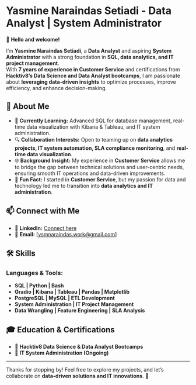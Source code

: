 # Yasmine Naraindas Setiadi - Data Analyst | System Administrator  

👋 **Hello and welcome!**  

I’m **Yasmine Naraindas Setiadi**, a **Data Analyst** and aspiring **System Administrator** with a strong foundation in **SQL, data analytics, and IT project management**.  
With **7 years of experience in Customer Service** and certifications from **Hacktiv8’s Data Science and Data Analyst bootcamps**, I am passionate about **leveraging data-driven insights** to optimize processes, improve efficiency, and enhance decision-making.  

## 🚀 About Me  

- 🌱 **Currently Learning:** Advanced SQL for database management, real-time data visualization with Kibana & Tableau, and IT system administration.  
- 🔍 **Collaboration Interests:** Open to teaming up on **data analytics projects, IT system automation, SLA compliance monitoring**, and **real-time data visualization**.  
- 🌐 **Background Insight:** My experience in **Customer Service** allows me to bridge the gap between technical solutions and user-centric needs, ensuring smooth IT operations and data-driven improvements.  
- 🎉 **Fun Fact:** I started in **Customer Service**, but my passion for data and technology led me to transition into **data analytics and IT administration**.  

## 📫 Connect with Me  

- 🔗 **LinkedIn:** [Connect here](https://www.linkedin.com/in/yasminenaraindas-setiadi/)  
- 📩 **Email:** [ysmnaraindas.work@gmail.com] 

## 🛠 Skills  

### **Languages & Tools:**  
- **SQL | Python | Bash**  
- **Gradio | Kibana | Tableau | Pandas | Matplotlib**  
- **PostgreSQL | MySQL | ETL Development**  
- **System Administration | IT Project Management**  
- **Data Wrangling | Feature Engineering | SLA Analysis**  

## 🎓 Education & Certifications  

- 📜 **Hacktiv8 Data Science & Data Analyst Bootcamps**  
- 📜 **IT System Administration (Ongoing)**  

---

Thanks for stopping by! Feel free to explore my projects, and let’s collaborate on **data-driven solutions and IT innovations**. 🚀  

